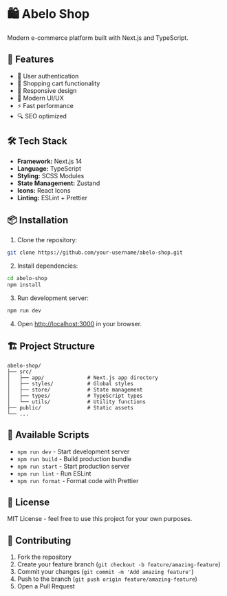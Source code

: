 # 🛍️ Abelo Shop

Modern e-commerce platform built with Next.js and TypeScript.

## 🚀 Features

- 🔐 User authentication
- 🛒 Shopping cart functionality
- 📱 Responsive design
- 🎨 Modern UI/UX
- ⚡ Fast performance
- 🔍 SEO optimized

## 🛠️ Tech Stack

- **Framework:** Next.js 14
- **Language:** TypeScript
- **Styling:** SCSS Modules
- **State Management:** Zustand
- **Icons:** React Icons
- **Linting:** ESLint + Prettier

## 📦 Installation

1. Clone the repository:
```bash
git clone https://github.com/your-username/abelo-shop.git
```

2. Install dependencies:
```bash
cd abelo-shop
npm install
```

3. Run development server:
```bash
npm run dev
```

4. Open [http://localhost:3000](http://localhost:3000) in your browser.

## 🏗️ Project Structure

```
abelo-shop/
├── src/
│   ├── app/              # Next.js app directory
│   ├── styles/           # Global styles
│   ├── store/            # State management
│   ├── types/            # TypeScript types
│   └── utils/            # Utility functions
├── public/               # Static assets
└── ...
```

## 🧪 Available Scripts

- `npm run dev` - Start development server
- `npm run build` - Build production bundle
- `npm run start` - Start production server
- `npm run lint` - Run ESLint
- `npm run format` - Format code with Prettier

## 📝 License

MIT License - feel free to use this project for your own purposes.

## 👥 Contributing

1. Fork the repository
2. Create your feature branch (`git checkout -b feature/amazing-feature`)
3. Commit your changes (`git commit -m 'Add amazing feature'`)
4. Push to the branch (`git push origin feature/amazing-feature`)
5. Open a Pull Request
